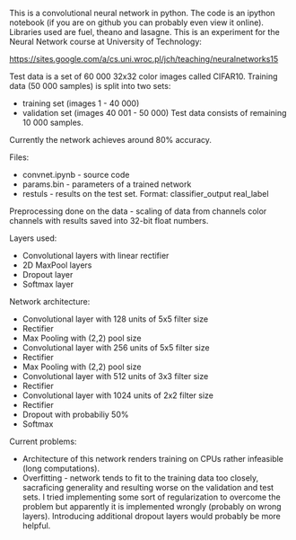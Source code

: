 This is a convolutional neural network in python.
The code is an ipython notebook (if you are on github you can probably even view it online). Libraries used are fuel, theano and lasagne. 
This is an experiment for the Neural Network course at University of Technology:

https://sites.google.com/a/cs.uni.wroc.pl/jch/teaching/neuralnetworks15

Test data is a set of 60 000 32x32 color images called CIFAR10.
Training data (50 000 samples) is split into two sets:
* training set (images 1 - 40 000)
* validation set (images 40 001 - 50 000)
Test data consists of remaining 10 000 samples.

Currently the network achieves around 80% accuracy. 

Files:
* convnet.ipynb - source code
* params.bin - parameters of a trained network
* restuls - results on the test set. Format: classifier_output real_label 

Preprocessing done on the data - scaling of data from channels color channels with results saved into 32-bit float numbers.

Layers used: 
* Convolutional layers with linear rectifier
* 2D MaxPool layers
* Dropout layer
* Softmax layer

Network architecture:

* Convolutional layer with 128 units of 5x5 filter size
* Rectifier
* Max Pooling with (2,2) pool size
* Convolutional layer with 256 units of 5x5 filter size
* Rectifier
* Max Pooling with (2,2) pool size
* Convolutional layer with 512 units of 3x3 filter size
* Rectifier
* Convolutional layer with 1024 units of 2x2 filter size
* Rectifier
* Dropout with probabiliy 50%
* Softmax 

Current problems:
* Architecture of this network renders training on CPUs rather infeasible (long computations).
* Overfitting - network tends to fit to the training data too closely, sacraficing generality and resulting worse on the validation and test sets. I tried implementing some sort of regularization to overcome the problem but apparently it is implemented wrongly (probably on wrong layers). Introducing additional dropout layers would probably be more helpful.

